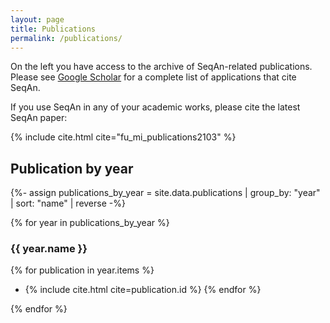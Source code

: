 ```yaml
---
layout: page
title: Publications
permalink: /publications/
---
```


On the left you have access to the archive of SeqAn-related publications. Please see [Google
Scholar](https://scholar.google.de/scholar?cites=6133524701503406018) for a complete list of applications that cite
SeqAn.

If you use SeqAn in any of your academic works, please cite the latest SeqAn paper:

{% include cite.html cite="fu_mi_publications2103" %}

## Publication by year

{%- assign publications_by_year = site.data.publications | group_by: "year" | sort: "name" | reverse -%}

{% for year in publications_by_year %}

### {{ year.name }}

{% for publication in year.items %}
* {% include cite.html cite=publication.id %}
{% endfor %}

{% endfor %}
